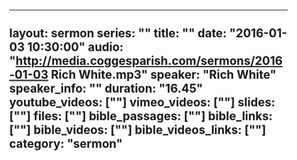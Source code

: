 
---
layout: sermon
series: ""
title: ""
date: "2016-01-03 10:30:00"
audio: "http://media.coggesparish.com/sermons/2016-01-03 Rich White.mp3"
speaker: "Rich White"
speaker_info: ""
duration: "16.45"
youtube_videos: [""]
vimeo_videos: [""]
slides: [""]
files: [""]
bible_passages: [""]
bible_links: [""]
bible_videos: [""]
bible_videos_links: [""]
category: "sermon"
---
